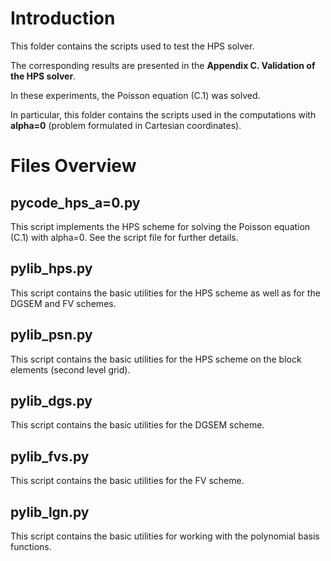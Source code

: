 # Introduction
This folder contains the scripts used to test the HPS solver.

The corresponding results are presented in the **Appendix C. Validation of the HPS solver**.

In these experiments, the Poisson equation (C.1) was solved.

In particular, this folder contains the scripts used in the computations with **alpha=0** (problem formulated in Cartesian coordinates).

# Files Overview
## pycode_hps_a=0.py
This script implements the HPS scheme for solving the Poisson equation (C.1) with alpha=0. See the script file for further details.
## pylib_hps.py
This script contains the basic utilities for the HPS scheme as well as for the DGSEM and FV schemes.
## pylib_psn.py
This script contains the basic utilities for the HPS scheme on the block elements (second level grid).
## pylib_dgs.py
This script contains the basic utilities for the DGSEM scheme.
## pylib_fvs.py
This script contains the basic utilities for the FV scheme.
## pylib_lgn.py
This script contains the basic utilities for working with the polynomial basis functions.
